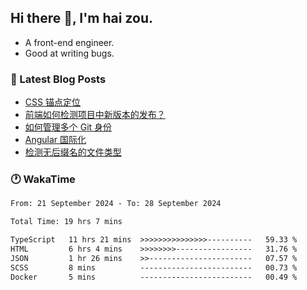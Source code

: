 ## Hi there 👋, I'm hai zou.

- A front-end engineer.
- Good at writing bugs.

### 📖 Latest Blog Posts
<!-- BLOG-POST-LIST:START -->
- [CSS 锚点定位](https://blog.izou.top/css/anchor-position/)
- [前端如何检测项目中新版本的发布？](https://blog.izou.top/angular/version-update/)
- [如何管理多个 Git 身份](https://blog.izou.top/git/multi-git-identity/)
- [Angular 国际化](https://blog.izou.top/angular/i18n/)
- [检测无后缀名的文件类型](https://blog.izou.top/js/filetype-check/)
<!-- BLOG-POST-LIST:END -->

### 🕐 WakaTime
<!--START_SECTION:waka-->

```txt
From: 21 September 2024 - To: 28 September 2024

Total Time: 19 hrs 7 mins

TypeScript   11 hrs 21 mins  >>>>>>>>>>>>>>>----------   59.33 %
HTML         6 hrs 4 mins    >>>>>>>>-----------------   31.76 %
JSON         1 hr 26 mins    >>-----------------------   07.57 %
SCSS         8 mins          -------------------------   00.73 %
Docker       5 mins          -------------------------   00.49 %
```

<!--END_SECTION:waka-->
